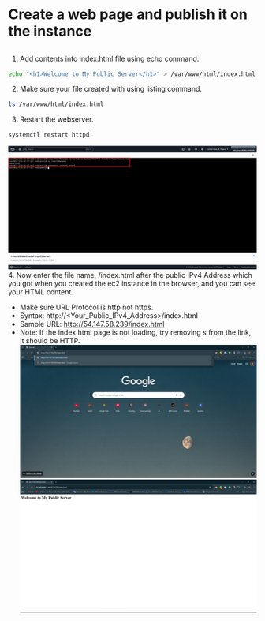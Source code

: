 # Create a web page and publish it on the instance
##
1. Add contents into index.html file using echo command.
``` bash
echo "<h1>Welcome to My Public Server</h1>" > /var/www/html/index.html
```
2. Make sure your file created with using listing command.
``` bash
ls /var/www/html/index.html
```
3. Restart the webserver.
``` bash
systemctl restart httpd
```
![Create_Web](Images/Create_Web.png)
4. Now enter the file name, /index.html after the public IPv4 Address which you got when you created the ec2 instance in the browser, and you can see your HTML content.
   - Make sure URL Protocol is http not https.
   - Syntax: http://<Your_Public_IPv4_Address>/index.html
   - Sample URL: http://54.147.58.239/index.html
   - Note: If the index.html page is not loading, try removing s from the link, it should be HTTP.
![Run_Web_Server](Images/Run_Web_Server.png)
![Run_Web_Server_Done](Images/Run_Web_Server_Done.png)